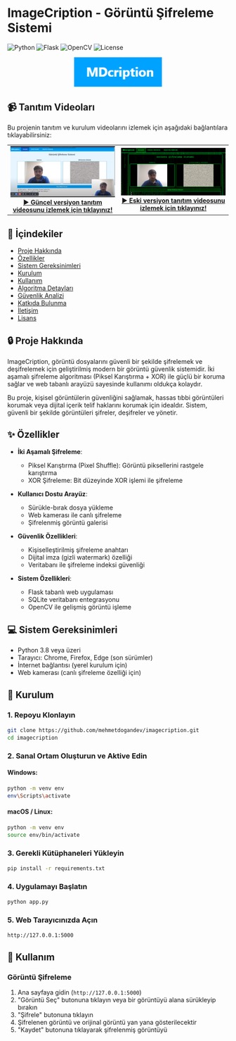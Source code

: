 # ImageCription - Görüntü Şifreleme Sistemi

![Python](https://img.shields.io/badge/python-3.8+-blue.svg)
![Flask](https://img.shields.io/badge/flask-2.3.3-green.svg)
![OpenCV](https://img.shields.io/badge/opencv-4.8.0-orange.svg)
![License](https://img.shields.io/badge/license-MIT-blue.svg)

<p align="center">
  <img src="static/logo.png" alt="ImageCription Logo" width="200"/>
</p>

## 📹 Tanıtım Videoları

Bu projenin tanıtım ve kurulum videolarını izlemek için aşağıdaki bağlantılara tıklayabilirsiniz:

<table>
  <tr>
    <td align="center" width="50%">
      <a href="https://youtu.be/sONvWO89beE?si=yCHHiuO5Yb2MRAk-" title="Güncel Versiyon Tanıtım Videosu">
        <img src="static/youtube-video.png" alt="Güncel Versiyon Tanıtım Videosu Önizleme" width="100%">
        <br>
        <b>▶️ Güncel versiyon tanıtım videosunu izlemek için tıklayınız!</b>
      </a>
    </td>
    <td align="center" width="50%">
      <a href="https://youtu.be/sONvWO89beE?si=yCHHiuO5Yb2MRAk-" title="Eski Versiyon Tanıtım Videosu">
        <img src="static/youtube-video2.png" alt="Eski Versiyon Tanıtım Videosu Önizleme" width="100%">
        <br>
        <b>▶️ Eski versiyon tanıtım videosunu izlemek için tıklayınız!</b>
      </a>
    </td>
  </tr>
</table>

## 📑 İçindekiler

- [Proje Hakkında](#-proje-hakkında)
- [Özellikler](#-özellikler)
- [Sistem Gereksinimleri](#-sistem-gereksinimleri)
- [Kurulum](#-kurulum)
- [Kullanım](#-kullanım)
- [Algoritma Detayları](#-algoritma-detayları)
- [Güvenlik Analizi](#-güvenlik-analizi)
- [Katkıda Bulunma](#-katkıda-bulunma)
- [İletişim](#-i̇letişim)
- [Lisans](#-lisans)

## 🔒 Proje Hakkında

ImageCription, görüntü dosyalarını güvenli bir şekilde şifrelemek ve deşifrelemek için geliştirilmiş modern bir görüntü güvenlik sistemidir. İki aşamalı şifreleme algoritması (Piksel Karıştırma + XOR) ile güçlü bir koruma sağlar ve web tabanlı arayüzü sayesinde kullanımı oldukça kolaydır.

Bu proje, kişisel görüntülerin güvenliğini sağlamak, hassas tıbbi görüntüleri korumak veya dijital içerik telif haklarını korumak için idealdır. Sistem, güvenli bir şekilde görüntüleri şifreler, deşifreler ve yönetir.

## ✨ Özellikler

- **İki Aşamalı Şifreleme**: 
  - Piksel Karıştırma (Pixel Shuffle): Görüntü piksellerini rastgele karıştırma
  - XOR Şifreleme: Bit düzeyinde XOR işlemi ile şifreleme

- **Kullanıcı Dostu Arayüz**:
  - Sürükle-bırak dosya yükleme
  - Web kamerası ile canlı şifreleme
  - Şifrelenmiş görüntü galerisi

- **Güvenlik Özellikleri**:
  - Kişiselleştirilmiş şifreleme anahtarı
  - Dijital imza (gizli watermark) özelliği
  - Veritabanı ile şifreleme indeksi güvenliği

- **Sistem Özellikleri**:
  - Flask tabanlı web uygulaması
  - SQLite veritabanı entegrasyonu
  - OpenCV ile gelişmiş görüntü işleme

## 💻 Sistem Gereksinimleri

- Python 3.8 veya üzeri
- Tarayıcı: Chrome, Firefox, Edge (son sürümler)
- İnternet bağlantısı (yerel kurulum için)
- Web kamerası (canlı şifreleme özelliği için)

## 🚀 Kurulum

### 1. Repoyu Klonlayın

```bash
git clone https://github.com/mehmetdogandev/imagecription.git
cd imagecription
```

### 2. Sanal Ortam Oluşturun ve Aktive Edin

#### Windows:
```bash
python -m venv env
env\Scripts\activate
```

#### macOS / Linux:
```bash
python -m venv env
source env/bin/activate
```

### 3. Gerekli Kütüphaneleri Yükleyin

```bash
pip install -r requirements.txt
```

### 4. Uygulamayı Başlatın

```bash
python app.py
```

### 5. Web Tarayıcınızda Açın

```
http://127.0.0.1:5000
```

## 📱 Kullanım

### Görüntü Şifreleme

1. Ana sayfaya gidin (`http://127.0.0.1:5000`)
2. "Görüntü Seç" butonuna tıklayın veya bir görüntüyü alana sürükleyip bırakın
3. "Şifrele" butonuna tıklayın
4. Şifrelenen görüntü ve orijinal görüntü yan yana gösterilecektir
5. "Kaydet" butonuna tıklayarak şifrelenmiş görüntüyü